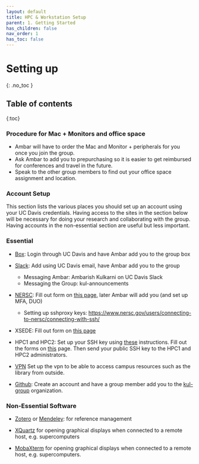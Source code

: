 ```yaml
---
layout: default
title: HPC & Workstation Setup
parent: 1. Getting Started
has_children: false
nav_order: 1
has_toc: false
---
```


# Setting up

{: .no_toc }

## Table of contents

{:toc}

### Procedure for Mac + Monitors and office space

- Ambar will have to order the Mac and Monitor + peripherals for you once you join the group.
- Ask Ambar to add you to prepurchasing so it is easier to get reimbursed for conferences and travel in the future.
- Speak to the other group members to find out your office space assignment and location.

### Account Setup

This section lists the various places you should set up an account using your UC Davis credentials. Having access to the sites in the section below will be necessary for doing your research and collaborating with the group. Having accounts in the non-essential section are useful but less important.

### Essential

- [Box](https://ucdavis.app.box.com/): Login through UC Davis and have Ambar add you to the group box

- [Slack](https://slack.com/get-started#/find): Add using UC Davis email, have Ambar add you to the group
  - Messaging Ambar: Ambarish Kulkarni on UC Davis Slack
  - Messaging the Group: kul-announcements

- [NERSC](https://www.nersc.gov/): Fill out form on [this page](https://iris.nersc.gov/add-user), later Ambar will add you (and set up MFA, DUO)
  - Setting up sshproxy keys: <https://www.nersc.gov/users/connecting-to-nersc/connecting-with-ssh/>

- XSEDE: Fill out form on [this page](https://portal.xsede.org/?p_p_id=58&p_p_lifecycle=0&p_p_state=maximized&p_p_mode=view&saveLastPath=0&_58_struts_action=%2Flogin%2Fcreate_account)

- HPC1 and HPC2: Set up your SSH key using [these](https://wiki.cse.ucdavis.edu/support:general:security:ssh?&#generating_a_key_pair) instructions. Fill out the forms on [this](https://www.hpc.ucdavis.edu/account-request-forms) page. Then send your public SSH key to the HPC1 and HPC2 administrators.

- [VPN](https://library.ucdavis.edu/vpn/) Set up the vpn to be able to access campus resources such as the library from outside.

- [Github](https://github.com/): Create an account and have a group member add you to the [kul-group](https://github.com/kul-group) organization.

### Non-Essential Software

- [Zotero](https://www.zotero.org/) or [Mendeley](https://www.mendeley.com/?interaction_required=true): for reference management

- [XQuartz](https://www.xquartz.org/) for opening graphical displays when connected to a remote host, e.g. supercomputers

- [MobaXterm](https://mobaxterm.mobatek.net/download.html) for opening graphical displays when connected to a remote host, e.g. supercomputers.

